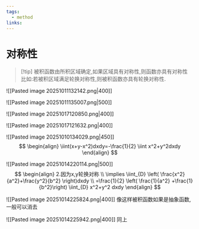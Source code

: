 ```yaml
---
tags:
  - method
links:
---
```





# 对称性
>[!tip] 被积函数由所积区域确定,如果区域具有对称性,则函数亦具有对称性
>比如:若被积区域满足轮换对称性,则被积函数亦具有轮换对称性.

![[Pasted image 20251011132142.png|400]]

![[Pasted image 20251011135007.png|500]]




![[Pasted image 20251017120850.png|400]]

![[Pasted image 20251017121632.png|400]]



![[Pasted image 20251010134029.png|450]]
$$
\begin{align}
\iint(x+y-x^2)dxdy=-\frac{1}{2} \iint x^2+y^2dxdy
\end{align}
$$


![[Pasted image 20251014220114.png|500]]
$$
\begin{align}
2.因为x,y轮换对称 \\
\implies \iint_{D} \left(  \frac{x^2}{a^2}+\frac{y^2}{b^2} \right)dxdy \\
=\frac{1}{2} \left( \frac{1}{a^2} +\frac{1}{b^2}\right) \iint_{D} x^2+y^2 dxdy
\end{align}
$$



![[Pasted image 20251014225824.png|400]]
像这样被积函数如果是抽象函数,一般可以消去

![[Pasted image 20251014225942.png|400]]
同上




























